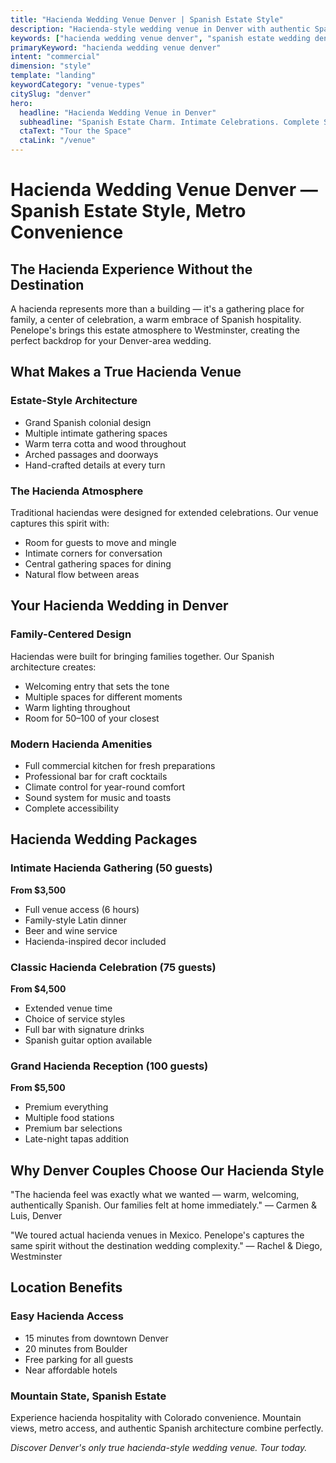 ```yaml
---
title: "Hacienda Wedding Venue Denver | Spanish Estate Style"
description: "Hacienda-style wedding venue in Denver with authentic Spanish architecture. Intimate gatherings, full catering. From $3,500."
keywords: ["hacienda wedding venue denver", "spanish estate wedding denver", "spanish style venue colorado", "westminster wedding venue", "latin-inspired catering"]
primaryKeyword: "hacienda wedding venue denver"
intent: "commercial"
dimension: "style"
template: "landing"
keywordCategory: "venue-types"
citySlug: "denver"
hero:
  headline: "Hacienda Wedding Venue in Denver"
  subheadline: "Spanish Estate Charm. Intimate Celebrations. Complete Service."
  ctaText: "Tour the Space"
  ctaLink: "/venue"
---
```


# Hacienda Wedding Venue Denver — Spanish Estate Style, Metro Convenience

## The Hacienda Experience Without the Destination

A hacienda represents more than a building — it's a gathering place for family, a center of celebration, a warm embrace of Spanish hospitality. Penelope's brings this estate atmosphere to Westminster, creating the perfect backdrop for your Denver-area wedding.

## What Makes a True Hacienda Venue

### Estate-Style Architecture
- Grand Spanish colonial design
- Multiple intimate gathering spaces
- Warm terra cotta and wood throughout
- Arched passages and doorways
- Hand-crafted details at every turn

### The Hacienda Atmosphere
Traditional haciendas were designed for extended celebrations. Our venue captures this spirit with:
- Room for guests to move and mingle
- Intimate corners for conversation
- Central gathering spaces for dining
- Natural flow between areas

## Your Hacienda Wedding in Denver

### Family-Centered Design
Haciendas were built for bringing families together. Our Spanish architecture creates:
- Welcoming entry that sets the tone
- Multiple spaces for different moments
- Warm lighting throughout
- Room for 50–100 of your closest

### Modern Hacienda Amenities
- Full commercial kitchen for fresh preparations
- Professional bar for craft cocktails
- Climate control for year-round comfort
- Sound system for music and toasts
- Complete accessibility

## Hacienda Wedding Packages

### Intimate Hacienda Gathering (50 guests)
**From $3,500**
- Full venue access (6 hours)
- Family-style Latin dinner
- Beer and wine service
- Hacienda-inspired decor included

### Classic Hacienda Celebration (75 guests)
**From $4,500**
- Extended venue time
- Choice of service styles
- Full bar with signature drinks
- Spanish guitar option available

### Grand Hacienda Reception (100 guests)
**From $5,500**
- Premium everything
- Multiple food stations
- Premium bar selections
- Late-night tapas addition

## Why Denver Couples Choose Our Hacienda Style

"The hacienda feel was exactly what we wanted — warm, welcoming, authentically Spanish. Our families felt at home immediately." — Carmen & Luis, Denver

"We toured actual hacienda venues in Mexico. Penelope's captures the same spirit without the destination wedding complexity." — Rachel & Diego, Westminster

## Location Benefits

### Easy Hacienda Access
- 15 minutes from downtown Denver
- 20 minutes from Boulder
- Free parking for all guests
- Near affordable hotels

### Mountain State, Spanish Estate
Experience hacienda hospitality with Colorado convenience. Mountain views, metro access, and authentic Spanish architecture combine perfectly.

*Discover Denver's only true hacienda-style wedding venue. Tour today.*


